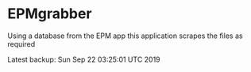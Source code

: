 # EPMgrabber
Using a database from the EPM app this application scrapes the files as required


Latest backup: Sun Sep 22 03:25:01 UTC 2019
